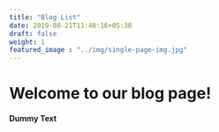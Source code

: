```yaml
---
title: "Blog List"
date: 2019-08-21T11:40:16+05:30
draft: false
weight: 1
featured_image : "../img/single-page-img.jpg"
---
```


# Welcome to our blog page!
####  Dummy Text
